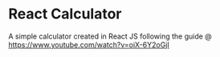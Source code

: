 # React Calculator

A simple calculator created in React JS following the guide @ https://www.youtube.com/watch?v=oiX-6Y2oGjI
